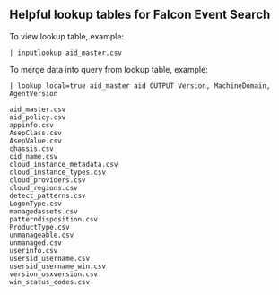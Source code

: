 ## Helpful lookup tables for Falcon Event Search

To view lookup table, example:

	| inputlookup aid_master.csv

To merge data into query from lookup table, example:

	| lookup local=true aid_master aid OUTPUT Version, MachineDomain, AgentVersion

```
aid_master.csv
aid_policy.csv
appinfo.csv
AsepClass.csv
AsepValue.csv
chassis.csv
cid_name.csv
cloud_instance_metadata.csv
cloud_instance_types.csv
cloud_providers.csv
cloud_regions.csv
detect_patterns.csv
LogonType.csv
managedassets.csv
patterndisposition.csv
ProductType.csv
unmanageable.csv
unmanaged.csv
userinfo.csv
usersid_username.csv
usersid_username_win.csv
version_osxversion.csv
win_status_codes.csv
```